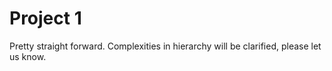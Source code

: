 # Project 1

Pretty straight forward. Complexities in hierarchy will be clarified, please let us know.